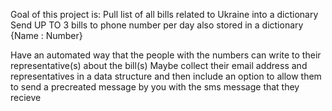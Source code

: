 Goal of this project is:
Pull list of all bills related to Ukraine into a dictionary
Send UP TO 3 bills to phone number per day also stored in a dictionary {Name : Number}


Have an automated way that the people with the numbers can write to their representative(s) about the bill(s) Maybe collect their email address and representatives in a data structure and then include an option to allow them to send a precreated message by you with the sms message that they recieve